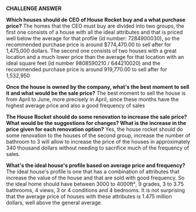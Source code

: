**CHALLENGE ANSWER**

**Which houses should de CEO of House Rocket buy and a what purchase price?** The homes that the CEO must buy are divided into two groups, the first one consists of a house with all the ideal attributes and that is priced well below the average for that profile (id number: 7284900030), so the recommended purchase price is around $774,470.00 to sell after for 1,475,000 dollars. The second one consists of two houses with a great location and a much lower price than the average for that location with an ideal square feet (id number 9808590210 / 644210020) and the recommended purchase price is around 919,770.00 to sell after for 1,532,950

**Once the house is owned by the company, what's the best moment to sell it and what would be the sale price?** The best moment to sell the house is from April to June, more precisely in April, since these months have the highest average price and also a good frequency of sales

**The House Rocket should do some renovation to increase the sale price? What would be the suggestions for changes? What is the increase in the price given for each renovation option?** Yes, the house rocket should do some renovation to the houses of the second group, increase the number of bathroom to 3 will allow to increase the price of the houses in approximately 340 thousand dollars without needing to sacrifice much of the frequency of sales.

**What's the ideal house's profile based on average price and frequency?** The ideal house's profile is one that has a combination of attributes that increase the value of the house and that are sold with good frequency. So the ideal home should have between 3000 to 4000ft², 9 grades, 3 to 3.75 bathrooms, 4 views, 3 or 4 conditions and 4 bedrooms. It is not surprising that the average price of houses with these attributes is 1.475 million dollars, well above the general average.
